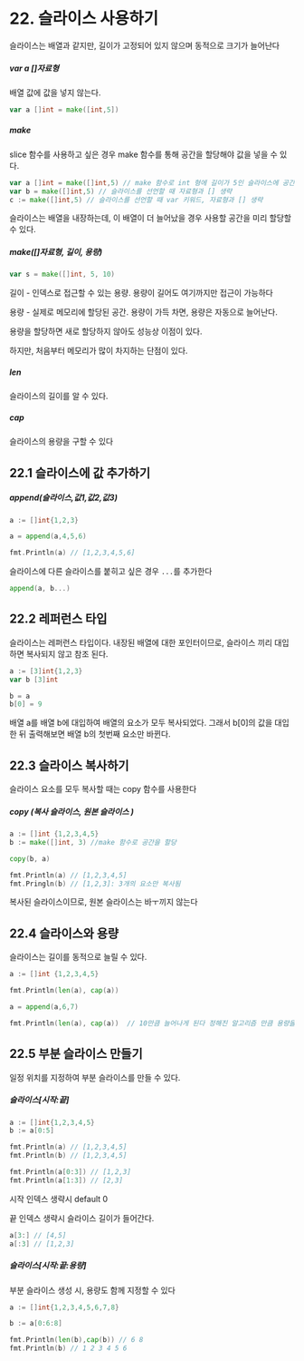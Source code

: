 # 22. 슬라이스 사용하기

슬라이스는 배열과 같지만, 길이가 고정되어 있지 않으며 동적으로 크기가 늘어난다

##### var a []자료형

배열 값에 값을 넣지 않는다. 

```go
var a []int = make([int,5])
```

##### make

slice 함수를 사용하고 싶은 경우 make 함수를 통해 공간을 할당해야 값을 넣을 수 있다. 

```go
var a []int = make([]int,5) // make 함수로 int 형에 길이가 5인 슬라이스에 공간 할당
var b = make([]int,5) // 슬라이스를 선언할 때 자료형과 [] 생략
c := make([]int,5) // 슬라이스를 선언할 때 var 키워드, 자료형과 [] 생략 
```

슬라이스는 배열을 내장하는데, 이 배열이 더 늘어났을 경우 사용할 공간을 미리 할당할 수 있다.

##### make([]자료형, 길이, 용량)

```go
var s = make([]int, 5, 10)
```

길이 - 인덱스로 접근할 수 있는 용량. 용량이 길어도 여기까지만 접근이 가능하다

용량 - 실제로 메모리에 할당된 공간. 용량이 가득 차면, 용량은 자동으로 늘어난다. 

용량을 할당하면 새로 할당하지 않아도 성능상 이점이 있다. 

하지만, 처음부터 메모리가 많이 차지하는 단점이 있다.

##### len

슬라이스의 길이를 알 수 있다.

##### cap

슬라이스의 용량을 구할 수 있다



## 22.1 슬라이스에 값 추가하기

##### append(슬라이스,값1,값2,값3)

```go
a := []int{1,2,3}

a = append(a,4,5,6)

fmt.Println(a) // [1,2,3,4,5,6]
```

슬라이스에 다른 슬라이스를 붙히고 싶은 경우 `...`를 추가한다

```go
append(a, b...)
```



## 22.2 레퍼런스 타입

슬라이스는 레퍼런스 타입이다. 내장된 배열에 대한 포인터이므로, 슬라이스 끼리 대입하면 복사되지 않고 참조 된다.

```go
a := [3]int{1,2,3}
var b [3]int

b = a
b[0] = 9
```

배열 a를 배열 b에 대입하여 배열의 요소가 모두 복사되었다. 그래서 b[0]의 값을 대입한 뒤 출력해보면 배열 b의 첫번째 요소만 바뀐다.



## 22.3 슬라이스 복사하기

슬라이스 요소를 모두 복사할 때는 copy 함수를 사용한다 

##### copy (복사 슬라이스, 원본 슬라이스 )

```go
a := []int {1,2,3,4,5}
b := make([]int, 3) //make 함수로 공간을 할당 

copy(b, a)

fmt.Println(a) // [1,2,3,4,5]
fmt.Pringln(b) // [1,2,3]: 3개의 요소만 복사됨 
```

복사된 슬라이스이므로, 원본 슬라이스는 바ㅜ끼지 않는다



## 22.4 슬라이스와 용량 

슬라이스는 길이를 동적으로 늘릴 수 있다.

```go
a := []int {1,2,3,4,5}

fmt.Println(len(a), cap(a))

a = append(a,6,7)

fmt.Println(len(a), cap(a))  // 10만큼 늘어나게 된다 정해진 알고리즘 만큼 용량을 늘린다.
```



## 22.5 부분 슬라이스 만들기

일정 위치를 지정하여 부분 슬라이스를 만들 수 있다. 

##### 슬라이스[시작:끝]

```go
a := []int{1,2,3,4,5}
b := a[0:5]

fmt.Println(a) // [1,2,3,4,5]
fmt.Println(b) // [1,2,3,4,5]

fmt.Println(a[0:3]) // [1,2,3]
fmt.Println(a[1:3]) // [2,3]

```

시작 인덱스 생략시 default 0

끝 인덱스 생략시 슬라이스 길이가 들어간다.

```go
a[3:] // [4,5]
a[:3] // [1,2,3]
```

##### 슬라이스[시작:끝:용량]

부분 슬라이스 생성 시, 용량도 함께 지정할 수 있다

```go
a := []int{1,2,3,4,5,6,7,8}

b := a[0:6:8]

fmt.Println(len(b),cap(b)) // 6 8
fmt.Println(b) // 1 2 3 4 5 6 
```


